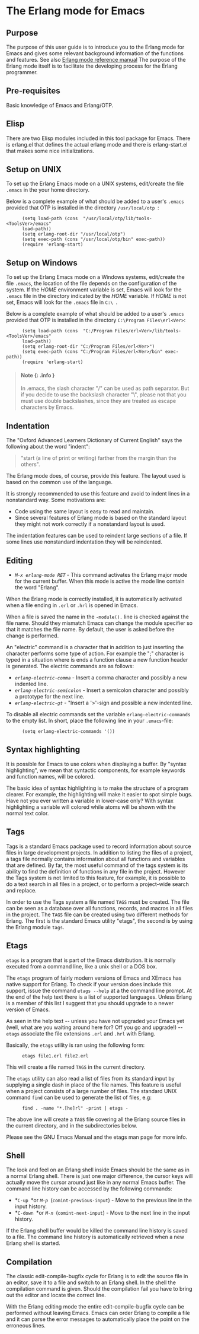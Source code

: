 <!--
%CopyrightBegin%

Copyright Ericsson AB 2023. All Rights Reserved.

Licensed under the Apache License, Version 2.0 (the "License");
you may not use this file except in compliance with the License.
You may obtain a copy of the License at

    http://www.apache.org/licenses/LICENSE-2.0

Unless required by applicable law or agreed to in writing, software
distributed under the License is distributed on an "AS IS" BASIS,
WITHOUT WARRANTIES OR CONDITIONS OF ANY KIND, either express or implied.
See the License for the specific language governing permissions and
limitations under the License.

%CopyrightEnd%
-->
# The Erlang mode for Emacs

## Purpose

The purpose of this user guide is to introduce you to the Erlang mode for Emacs
and gives some relevant background information of the functions and features.
See also [Erlang mode reference manual](../references/erlang.el.md) The purpose of the Erlang
mode itself is to facilitate the developing process for the Erlang programmer.

## Pre-requisites

Basic knowledge of Emacs and Erlang/OTP.

## Elisp

There are two Elisp modules included in this tool package for Emacs. There is
erlang.el that defines the actual erlang mode and there is erlang-start.el that
makes some nice initializations.

## Setup on UNIX

To set up the Erlang Emacs mode on a UNIX systems, edit/create the file `.emacs`
in the your home directory.

Below is a complete example of what should be added to a user's `.emacs`
provided that OTP is installed in the directory `/usr/local/otp `:

```text
      (setq load-path (cons  "/usr/local/otp/lib/tools-<ToolsVer>/emacs"
      load-path))
      (setq erlang-root-dir "/usr/local/otp")
      (setq exec-path (cons "/usr/local/otp/bin" exec-path))
      (require 'erlang-start)
```

## Setup on Windows

To set up the Erlang Emacs mode on a Windows systems, edit/create the file
`.emacs`, the location of the file depends on the configuration of the system.
If the _HOME_ environment variable is set, Emacs will look for the `.emacs` file
in the directory indicated by the _HOME_ variable. If _HOME_ is not set, Emacs
will look for the `.emacs` file in `C:\ `.

Below is a complete example of what should be added to a user's `.emacs`
provided that OTP is installed in the directory `C:\Program Files\erl<Ver>`:

```text
      (setq load-path (cons  "C:/Program Files/erl<Ver>/lib/tools-<ToolsVer>/emacs"
      load-path))
      (setq erlang-root-dir "C:/Program Files/erl<Ver>")
      (setq exec-path (cons "C:/Program Files/erl<Ver>/bin" exec-path))
      (require 'erlang-start)
```

> #### Note {: .info }
>
> In .emacs, the slash character "/" can be used as path separator. But if you
> decide to use the backslash character "\\", please not that you must use
> double backslashes, since they are treated as escape characters by Emacs.

## Indentation

The "Oxford Advanced Learners Dictionary of Current English" says the following
about the word "indent":

> "start (a line of print or writing) farther from the margin than the others".

The Erlang mode does, of course, provide this feature. The layout used is based
on the common use of the language.

It is strongly recommended to use this feature and avoid to indent lines in a
nonstandard way. Some motivations are:

- Code using the same layout is easy to read and maintain.
- Since several features of Erlang mode is based on the standard layout they
  might not work correctly if a nonstandard layout is used.

The indentation features can be used to reindent large sections of a file. If
some lines use nonstandard indentation they will be reindented.

## Editing

- _`M-x erlang-mode RET`_ \- This command activates the Erlang major mode for
  the current buffer. When this mode is active the mode line contain the word
  "Erlang".

When the Erlang mode is correctly installed, it is automatically activated when
a file ending in `.erl` or `.hrl` is opened in Emacs.

When a file is saved the name in the `-module().` line is checked against the
file name. Should they mismatch Emacs can change the module specifier so that it
matches the file name. By default, the user is asked before the change is
performed.

An "electric" command is a character that in addition to just inserting the
character performs some type of action. For example the ";" character is typed
in a situation where is ends a function clause a new function header is
generated. The electric commands are as follows:

- _`erlang-electric-comma`_ \- Insert a comma character and possibly a new
  indented line.
- _`erlang-electric-semicolon`_ \- Insert a semicolon character and possibly a
  prototype for the next line.
- _`erlang-electric-gt`_ \- "Insert a '>'-sign and possible a new indented line.

To disable all electric commands set the variable `erlang-electric-commands` to
the empty list. In short, place the following line in your `.emacs`\-file:

```text
      (setq erlang-electric-commands '())
```

## Syntax highlighting

It is possible for Emacs to use colors when displaying a buffer. By "syntax
highlighting", we mean that syntactic components, for example keywords and
function names, will be colored.

The basic idea of syntax highlighting is to make the structure of a program
clearer. For example, the highlighting will make it easier to spot simple bugs.
Have not you ever written a variable in lower-case only? With syntax
highlighting a variable will colored while atoms will be shown with the normal
text color.

## Tags

Tags is a standard Emacs package used to record information about source files
in large development projects. In addition to listing the files of a project, a
tags file normally contains information about all functions and variables that
are defined. By far, the most useful command of the tags system is its ability
to find the definition of functions in any file in the project. However the Tags
system is not limited to this feature, for example, it is possible to do a text
search in all files in a project, or to perform a project-wide search and
replace.

In order to use the Tags system a file named `TAGS` must be created. The file
can be seen as a database over all functions, records, and macros in all files
in the project. The `TAGS` file can be created using two different methods for
Erlang. The first is the standard Emacs utility "etags", the second is by using
the Erlang module `tags`.

## Etags

`etags` is a program that is part of the Emacs distribution. It is normally
executed from a command line, like a unix shell or a DOS box.

The `etags` program of fairly modern versions of Emacs and XEmacs has native
support for Erlang. To check if your version does include this support, issue
the command `etags --help` at a the command line prompt. At the end of the help
text there is a list of supported languages. Unless Erlang is a member of this
list I suggest that you should upgrade to a newer version of Emacs.

As seen in the help text -- unless you have not upgraded your Emacs yet (well,
what are you waiting around here for? Off you go and upgrade\!) -- `etags`
associate the file extensions `.erl` and `.hrl` with Erlang.

Basically, the `etags` utility is ran using the following form:

```text
      etags file1.erl file2.erl
```

This will create a file named `TAGS` in the current directory.

The `etags` utility can also read a list of files from its standard input by
supplying a single dash in place of the file names. This feature is useful when
a project consists of a large number of files. The standard UNIX command `find`
can be used to generate the list of files, e.g:

```text
      find . -name "*.[he]rl" -print | etags -
```

The above line will create a `TAGS` file covering all the Erlang source files in
the current directory, and in the subdirectories below.

Please see the GNU Emacs Manual and the etags man page for more info.

## Shell

The look and feel on an Erlang shell inside Emacs should be the same as in a
normal Erlang shell. There is just one major difference, the cursor keys will
actually move the cursor around just like in any normal Emacs buffer. The
command line history can be accessed by the following commands:

- *`C-up `*or _`M-p `_(`comint-previous-input`) - Move to the previous line in
  the input history.
- *`C-down `*or _`M-n `_(`comint-next-input`) - Move to the next line in the
  input history.

If the Erlang shell buffer would be killed the command line history is saved to
a file. The command line history is automatically retrieved when a new Erlang
shell is started.

## Compilation

The classic edit-compile-bugfix cycle for Erlang is to edit the source file in
an editor, save it to a file and switch to an Erlang shell. In the shell the
compilation command is given. Should the compilation fail you have to bring out
the editor and locate the correct line.

With the Erlang editing mode the entire edit-compile-bugfix cycle can be
performed without leaving Emacs. Emacs can order Erlang to compile a file and it
can parse the error messages to automatically place the point on the erroneous
lines.
